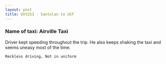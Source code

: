```yaml
---
layout: post
title: UVY253 - Santolan to UST
---
```


### Name of taxi: Airville Taxi

Driver kept speeding throughout the trip. He also keeps shaking the taxi and seems uneasy most of the time.

```Reckless driving, Not in uniform```

